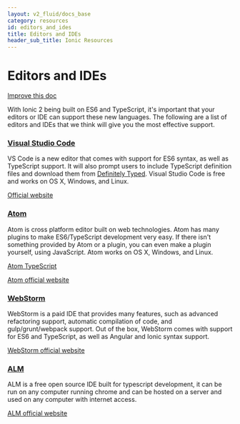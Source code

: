 ```yaml
---
layout: v2_fluid/docs_base
category: resources
id: editors_and_ides
title: Editors and IDEs
header_sub_title: Ionic Resources
---
```



# Editors and IDEs

<a class="improve-v2-docs" href='https://github.com/driftyco/ionic-site/edit/master/docs/v2/resources/editors_and_ides/index.md'>
  Improve this doc
</a>

<p>
With Ionic 2 being built on ES6 and TypeScript, it's important that your editors or IDE can support these new languages.
The following are a list of editors and IDEs that we think will give you the most effective support.
</p>


<section id="code">
  <h3>
    <a href="#code">Visual Studio Code</a>
    </h3>
  <p>VS Code is a new editor that comes with support for ES6 syntax, as well as TypeScript support. It will also prompt users to include TypeScript definition files and download them from <a href="http://definitelytyped.org/">Definitely Typed</a>. Visual Studio Code is free and works on OS X, Windows, and Linux.</p>
  <p><a href="https://code.visualstudio.com/">Official website</a></p>

</section>

<section id="atom">
<h3><a href="#atom">Atom</a></h3>
<p>Atom is cross platform editor built on web technologies. Atom has many plugins to make ES6/TypeScript development very easy. If there isn't something provided by Atom or a plugin, you can even make a plugin yourself, using JavaScript. Atom works on OS X, Windows, and Linux.</p>
<p><a href="https://atom.io/packages/atom-typescript">Atom TypeScript</a></p>
<p><a href="https://atom.io/">Atom official website</a></p>
</section>

<section id="webstorm">
  <h3><a href="#webstorm">WebStorm</a></h3>

<p>WebStorm is a paid IDE that provides many features, such as advanced refactoring support, automatic compilation of code, and gulp/grunt/webpack support. Out of the box, WebStorm comes with support for ES6 and TypeScript, as well as Angular and Ionic syntax support.</p>
<p><a href="https://www.jetbrains.com/webstorm/">WebStorm official website</a></p>
</section>


<section id="ALM">
  <h3><a href="#ALM">ALM</a></h3>

<p>ALM is a free open source IDE built for typescript development, it can be run on any computer running chrome and can be hosted on a server and used on any computer with internet access.</p>
<p><a href="http://alm.tools/">ALM official website</a></p>
</section>


<script>
$(document).ready(function() {
  $(function () {

      var setHash = function(urlHash) {
        window.location.hash = (urlHash);
        currentHash = urlHash;
      };

      var currentHash = "#"
      $(document).scroll(function () {
          $('section').each(function () {
              var top = window.pageYOffset;
              var distance = top - $(this).offset().top;
              var hash = '#' + $(this).attr('id');
              if (distance < 20 && distance > -20 && currentHash != hash) {
                setHash(hash);
              }
          });
      });
  });
});
</script>
